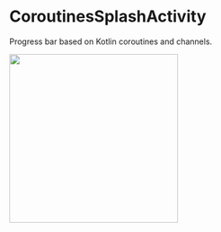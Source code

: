 # CoroutinesSplashActivity
Progress bar based on Kotlin coroutines and channels.

<p>
  <img src="docs/images/screenplay.gif" width=300>
</p>
